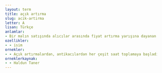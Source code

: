 ```yaml
---
layout: term
title: açık artırma
slug: acik-artirma
letter: A
lisan: Türkçe
anlamlar:
- Bir malın satışında alıcılar arasında fiyat artırma yarışına dayanan satış biçimi; artırma, müzayede
ozellikler:
- - isim
ornekler:
- - Açık artırmalardan, antikacılardan her çeşit saat toplamaya başladım.
orneklerkaynak:
- - Haldun Taner
---
```

